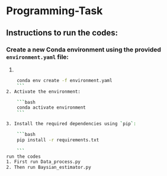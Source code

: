 # Programming-Task
## Instructions to run the codes:

### Create a new Conda environment using the provided `environment.yaml` file:
1. 
```bash
    conda env create -f environment.yaml
    ```
2. Activate the environment:

    ```bash
    conda activate environment
    ```

3. Install the required dependencies using `pip`:

    ```bash
    pip install -r requirements.txt
    
    ```
run the codes
1. First run Data_process.py
2. Then run Baysian_estimator.py 

